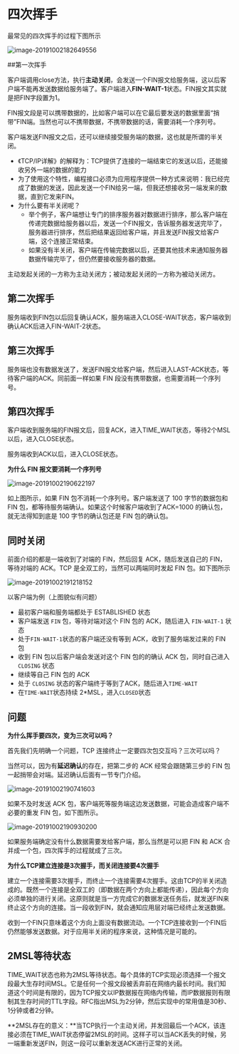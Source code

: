 # 四次挥手

最常见的四次挥手的过程下图所示

![image-20191002182649556](https://tva1.sinaimg.cn/large/006y8mN6gy1g7k168u2noj30ys0lkn7g.jpg)



##第一次挥手

客户端调用close方法，执行**主动关闭**，会发送一个FIN报文给服务端，这以后客户端不能再发送数据给服务端了。客户端进入**FIN-WAIT-1**状态。FIN报文其实就是把FIN字段置为1。

FIN报文段是可以携带数据的，比如客户端可以在它最后要发送的数据里面“捎带”FIN端。当然也可以不携带数据，不携带数据的话，需要消耗一个序列号。

客户端发送FIN报文之后，还可以继续接受服务端的数据，这也就是所谓的半关闭。

- 《TCP/IP详解》的解释为：TCP提供了连接的一端结束它的发送以后，还能接收另外一端的数据的能力
- 为了使用这个特性，编程接口必须为应用程序提供一种方式来说明：我已经完成了数据的发送，因此发送一个FIN给另一端，但我还想接收另一端发来的数据，直到它发来FIN。
- 为什么要有半关闭呢？
  - 举个例子，客户端想让专门的排序服务器对数据进行排序，那么客户端在传递完数据给服务器以后，发送一个FIN报文，告诉服务器发送完毕了，服务器进行排序，然后把结果返回给客户端，并且发送FIN报文给客户端，这个连接正常结束。
  - 如果没有半关闭，客户端在传输完数据以后，还要其他技术来通知服务器数据传输完毕了，但仍然要接收服务器的数据。

主动发起关闭的一方称为主动关闭方；被动发起关闭的一方称为被动关闭方。



## 第二次挥手

服务端收到FIN包以后回复确认ACK，服务端进入CLOSE-WAIT状态，客户端收到确认ACK后进入FIN-WAIT-2状态。



## 第三次挥手

服务端也没有数据发送了，发送FIN报文给客户端，然后进入LAST-ACK状态，等待客户端的ACK。同前面一样如果 FIN 段没有携带数据，也需要消耗一个序列号。



## 第四次挥手

客户端收到服务端的FIN报文后，回复ACK，进入TIME_WAIT状态，等待2个MSL以后，进入CLOSE状态。

服务端收到ACK以后，进入CLOSE状态。





**为什么 FIN 报文要消耗一个序列号**

![image-20191002190622197](https://tva1.sinaimg.cn/large/006y8mN6gy1g7k2bdxa02j30vy0o0n4r.jpg)

如上图所示，如果 FIN 包不消耗一个序列号。客户端发送了 100 字节的数据包和 FIN 包，都等待服务端确认。如果这个时候客户端收到了ACK=1000 的确认包，就无法得知到底是 100 字节的确认包还是 FIN 包的确认包。







## 同时关闭

前面介绍的都是一端收到了对端的 FIN，然后回复 ACK，随后发送自己的 FIN，等待对端的 ACK。TCP 是全双工的，当然可以两端同时发起 FIN 包。如下图所示

![image-20191002191218152](https://tva1.sinaimg.cn/large/006y8mN6gy1g7k2hkjarlj30xa0s0akt.jpg)

以客户端为例（上图貌似有问题）

- 最初客户端和服务端都处于 ESTABLISHED 状态
- 客户端发送 `FIN` 包，等待对端对这个 FIN 包的 ACK，随后进入 `FIN-WAIT-1` 状态
- 处于`FIN-WAIT-1`状态的客户端还没有等到 ACK，收到了服务端发过来的 FIN 包
- 收到 FIN 包以后客户端会发送对这个 FIN 包的的确认 ACK 包，同时自己进入 `CLOSING` 状态
- 继续等自己 FIN 包的 ACK
- 处于 `CLOSING` 状态的客户端终于等到了ACK，随后进入`TIME-WAIT`
- 在`TIME-WAIT`状态持续 2*MSL，进入`CLOSED`状态





## 问题

**为什么挥手要四次，变为三次可以吗？**

首先我们先明确一个问题，TCP 连接终止一定要四次包交互吗？三次可以吗？

当然可以，因为有**延迟确认**的存在，把第二步的 ACK 经常会跟随第三步的 FIN 包一起捎带会对端。延迟确认后面有一节专门介绍。

![image-20191002190741603](https://tva1.sinaimg.cn/large/006y8mN6gy1g7k2crl87zj30yy0m0n3i.jpg)



如果不及时发送 ACK 包，客户端死等服务端这边发送数据，可能会造成客户端不必要的重发 FIN 包，如下图所示。

![image-20191002190930200](https://tva1.sinaimg.cn/large/006y8mN6gy1g7k2enr5syj30ha0rkn1p.jpg)

如果服务端确定没有什么数据需要发给客户端，那么当然是可以把 FIN 和 ACK 合并成一个包，四次挥手的过程就成了三次。



**为什么TCP建立连接是3次握手，而关闭连接要4次握手**

建立一个连接需要3次握手，而终止一个连接需要4次握手。这由TCP的半关闭造成的。既然一个连接是全双工的（即数据在两个方向上都能传递），因此每个方向必须单独的进行关闭。这原则就是当一方完成它的数据发送任务后，就发送FIN来终止这个方向的连接。当一段收到FIN，就会通知应用层对端已经终止发送数据。

收到一个FIN只意味着这个方向上面没有数据流动。一个TCP连接收到一个FIN后仍然能够发送数据。对于应用半关闭的程序来说，这种情况是可能的。





## 2MSL等待状态

TIME_WAIT状态也称为2MSL等待状态。每个具体的TCP实现必须选择一个报文段最大生存时间MSL。它是任何一个报文段被丢弃前在网络内最长时间。我们知道这个时间是有限的，因为TCP报文以IP数据报在网络内传输，而IP数据报则有限制其生存时间的TTL字段。RFC指出MSL为2分钟，然后实现中的常用值是30秒、1分钟或者2分钟。

**2MSL存在的意义：**当TCP执行一个主动关闭，并发回最后一个ACK，该连接必须在TIME_WAIT状态停留2MSL的时间。这样子可以当ACK丢失的时候，另一端重新发送FIN，则这一段可以重新发送ACK进行正常的关闭。